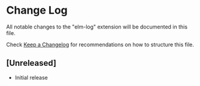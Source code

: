 # Change Log

All notable changes to the "elm-log" extension will be documented in this file.

Check [Keep a Changelog](http://keepachangelog.com/) for recommendations on how to structure this file.

## [Unreleased]

- Initial release